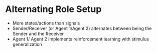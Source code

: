 # Alternating Role Setup
 - More states/actions than signals
 - Sender/Receiver (or Agent 1/Agent 2) alternates between being the Sender and the Receiver
 - Agent 1/ Agent 2 implements reinforcement learning with stimulus generalization
